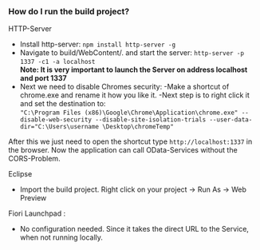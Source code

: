 ﻿﻿<h3> How do I run the build project? </h3>

HTTP-Server 
 - Install http-server: ```npm install http-server -g```
 - Navigate to build/WebContent/. and start the server: ```http-server -p 1337 -c1 -a localhost``` <b> 
  <br> Note: It is very important to launch the Server on address localhost and port 1337 </b>
 - Next we need to disable Chromes security:
       -Make a shortcut of chrome.exe and rename it how you like it. 
	   -Next step is to right click it and set the destination to:  
	```"C:\Program Files (x86)\Google\Chrome\Application\chrome.exe" --disable-web-security --disable-site-isolation-trials --user-data-dir="C:\Users\username \Desktop\chromeTemp"```

After this we just need to open the shortcut type ``` http://localhost:1337 ``` in the browser. Now the application can call OData-Services without the CORS-Problem.

       

Eclipse
- Import the build project. Right click on your project -> Run As  -> Web Preview



Fiori Launchpad :  
- No configuration needed. Since it takes the direct URL to the Service, when not running  locally.

